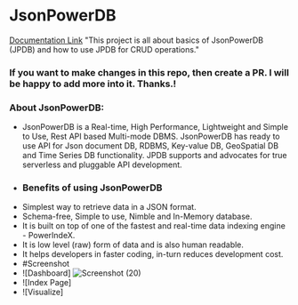# JsonPowerDB
[Documentation Link](http://login2explore.com/jpdb/docs.html)
"This project is all about basics of JsonPowerDB (JPDB) and how to use JPDB for CRUD operations."
### If you want to make changes in this repo, then create a PR. I will be happy to add more into it. Thanks.!
### About JsonPowerDB:

- JsonPowerDB is a Real-time, High Performance, Lightweight and Simple to Use, Rest API based Multi-mode DBMS. JsonPowerDB has ready to use API for Json document DB, RDBMS, Key-value DB, GeoSpatial DB and Time Series DB functionality. JPDB supports and advocates for true serverless and pluggable API development.
- ### Benefits of using JsonPowerDB
- Simplest way to retrieve data in a JSON format.
- Schema-free, Simple to use, Nimble and In-Memory database.
- It is built on top of one of the fastest and real-time data indexing engine - PowerIndeX.
- It is low level (raw) form of data and is also human readable.
- It helps developers in faster coding, in-turn reduces development cost.
- #Screenshot
- ![Dashboard] ![Screenshot (20)](https://user-images.githubusercontent.com/75823967/111730627-d6cb0280-8897-11eb-98e9-f8c2b8944862.png)
- ![Index Page]
- ![Visualize]


